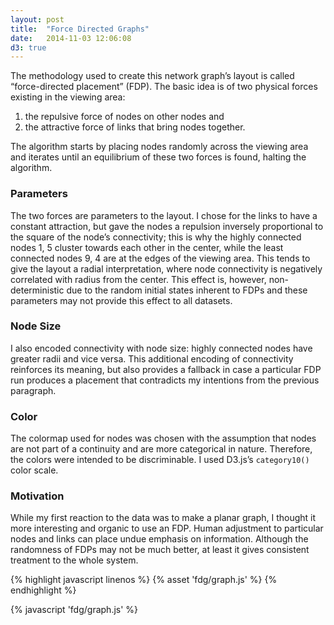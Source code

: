 ```yaml
---
layout: post
title:  "Force Directed Graphs"
date:   2014-11-03 12:06:08
d3: true
---
```


<div id="svg" data-json-path="{% asset_path 'fdg/graphdata.json' %}"></div>

The methodology used to create this network graph’s layout is called “force-directed placement” (FDP). The basic idea is of two physical forces existing in the viewing area:

  1. the repulsive force of nodes on other nodes and
  2. the attractive force of links that bring nodes together.

The algorithm starts by placing nodes randomly across the viewing area and iterates until an equilibrium of these two forces is found, halting the algorithm.

### Parameters ###
The two forces are parameters to the layout.  I chose for the links to have a constant attraction, but gave the nodes a repulsion inversely proportional to the square of the node’s connectivity; this is why the highly connected nodes 1, 5 cluster towards each other in the center, while the least connected nodes 9, 4 are at the edges of the viewing area. This tends to give the layout a radial interpretation, where node connectivity is negatively correlated with radius from the center. This effect is, however, non-deterministic due to the random initial states inherent to FDPs and these parameters may not provide this effect to all datasets.

### Node Size ###
I also encoded connectivity with node size: highly connected nodes have greater radii and vice versa. This additional encoding of connectivity reinforces its meaning, but also provides a fallback in case a particular FDP run produces a placement that contradicts my intentions from the previous paragraph.

### Color ###
The colormap used for nodes was chosen with the assumption that nodes are not part of a continuity and are more categorical in nature. Therefore, the colors were intended to be discriminable. I used D3.js’s <code>category10()</code> color scale.

### Motivation ###
While my first reaction to the data was to make a planar graph, I thought it more interesting and organic to use an FDP. Human adjustment to particular nodes and links can place undue emphasis on information. Although the randomness of FDPs may not be much better, at least it gives consistent treatment to the whole system.

{% highlight javascript linenos %}
{% asset 'fdg/graph.js' %}
{% endhighlight %}

{% javascript 'fdg/graph.js' %}
